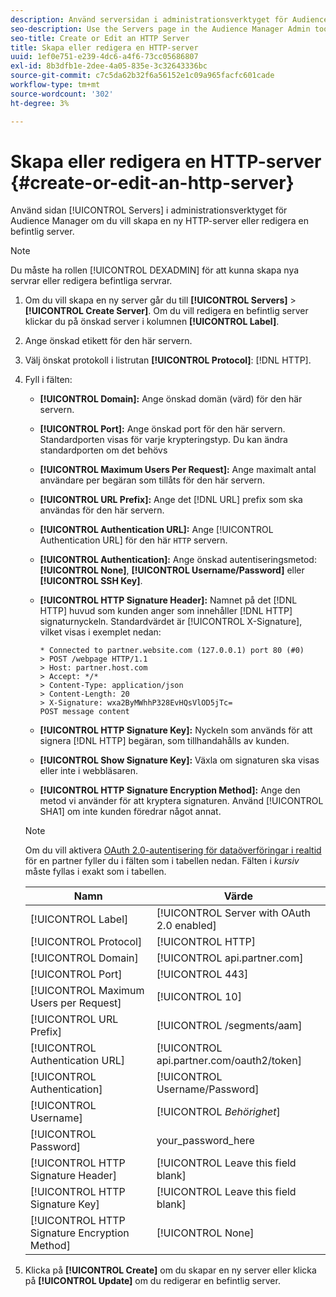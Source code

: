 ```yaml
---
description: Använd serversidan i administrationsverktyget för Audience Manager för att skapa en ny HTTP-server eller för att redigera en befintlig server.
seo-description: Use the Servers page in the Audience Manager Admin tool to create a new HTTP server or to edit an existing server.
seo-title: Create or Edit an HTTP Server
title: Skapa eller redigera en HTTP-server
uuid: 1ef0e751-e239-4dc6-a4f6-73cc05686807
exl-id: 8b3dfb1e-2dee-4a05-835e-3c32643336bc
source-git-commit: c7c5da62b32f6a56152e1c09a965facfc601cade
workflow-type: tm+mt
source-wordcount: '302'
ht-degree: 3%

---
```


# Skapa eller redigera en HTTP-server {#create-or-edit-an-http-server}

Använd sidan [!UICONTROL Servers] i administrationsverktyget för Audience Manager om du vill skapa en ny HTTP-server eller redigera en befintlig server.

>[!NOTE]
>
>Du måste ha rollen [!UICONTROL DEXADMIN] för att kunna skapa nya servrar eller redigera befintliga servrar.

1. Om du vill skapa en ny server går du till **[!UICONTROL Servers]** > **[!UICONTROL Create Server]**. Om du vill redigera en befintlig server klickar du på önskad server i kolumnen **[!UICONTROL Label]**.
1. Ange önskad etikett för den här servern.
1. Välj önskat protokoll i listrutan **[!UICONTROL Protocol]**: [!DNL HTTP].
1. Fyll i fälten:

   * **[!UICONTROL Domain]:** Ange önskad domän (värd) för den här servern.
   * **[!UICONTROL Port]:** Ange önskad port för den här servern. Standardporten visas för varje krypteringstyp. Du kan ändra standardporten om det behövs
   * **[!UICONTROL Maximum Users Per Request]:** Ange maximalt antal användare per begäran som tillåts för den här servern.
   * **[!UICONTROL URL Prefix]:** Ange det  [!DNL URL] prefix som ska användas för den här servern.
   * **[!UICONTROL Authentication URL]:** Ange  [!UICONTROL Authentication URL] för den här  `HTTP` servern.
   * **[!UICONTROL Authentication]:** Ange önskad autentiseringsmetod:  **[!UICONTROL None]**,  **[!UICONTROL Username/Password]** eller  **[!UICONTROL SSH Key]**.
   * **[!UICONTROL HTTP Signature Header]:** Namnet på det  [!DNL HTTP] huvud som kunden anger som innehåller  [!DNL HTTP] signaturnyckeln. Standardvärdet är [!UICONTROL X-Signature], vilket visas i exemplet nedan:

      ```
      * Connected to partner.website.com (127.0.0.1) port 80 (#0)
      > POST /webpage HTTP/1.1
      > Host: partner.host.com
      > Accept: */*
      > Content-Type: application/json
      > Content-Length: 20
      > X-Signature: wxa2ByMWhhP328EvHQsVlOD5jTc=
      POST message content
      ```

   * **[!UICONTROL HTTP Signature Key]:** Nyckeln som används för att signera  [!DNL HTTP] begäran, som tillhandahålls av kunden.
   * **[!UICONTROL Show Signature Key]:** Växla om signaturen ska visas eller inte i webbläsaren.
   * **[!UICONTROL HTTP Signature Encryption Method]:** Ange den metod vi använder för att kryptera signaturen. Använd [!UICONTROL SHA1] om inte kunden föredrar något annat.

   >[!NOTE]
   >
   >Om du vill aktivera [OAuth 2.0-autentisering för dataöverföringar i realtid](https://experienceleague.adobe.com/docs/audience-manager/user-guide/implementation-integration-guides/receiving-audience-data/real-time-outbound-transfers/oauth-in-outbound-transfers.html?lang=en) för en partner fyller du i fälten som i tabellen nedan. Fälten i *kursiv* måste fyllas i exakt som i tabellen.

   | Namn | Värde |
   |---|---|
   | [!UICONTROL Label] | [!UICONTROL Server with OAuth 2.0 enabled] |
   | [!UICONTROL Protocol] | [!UICONTROL HTTP] |
   | [!UICONTROL Domain] | [!UICONTROL api.partner.com] |
   | [!UICONTROL Port] | [!UICONTROL 443] |
   | [!UICONTROL Maximum Users per Request] | [!UICONTROL 10] |
   | [!UICONTROL URL Prefix] | [!UICONTROL /segments/aam] |
   | [!UICONTROL Authentication URL] | [!UICONTROL api.partner.com/oauth2/token] |
   | [!UICONTROL Authentication] | [!UICONTROL Username/Password] |
   | [!UICONTROL Username] | [!UICONTROL *Behörighet*] |
   | [!UICONTROL Password] | your_password_here |
   | [!UICONTROL HTTP Signature Header] | [!UICONTROL Leave this field blank] |
   | [!UICONTROL HTTP Signature Key] | [!UICONTROL Leave this field blank] |
   | [!UICONTROL HTTP Signature Encryption Method] | [!UICONTROL None] |

1. Klicka på **[!UICONTROL Create]** om du skapar en ny server eller klicka på **[!UICONTROL Update]** om du redigerar en befintlig server.
